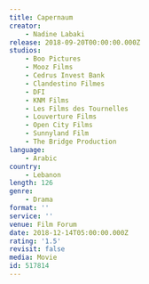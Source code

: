 ```yaml
---
title: Capernaum
creator:
    - Nadine Labaki
release: 2018-09-20T00:00:00.000Z
studios:
    - Boo Pictures
    - Mooz Films
    - Cedrus Invest Bank
    - Clandestino Filmes
    - DFI
    - KNM Films
    - Les Films des Tournelles
    - Louverture Films
    - Open City Films
    - Sunnyland Film
    - The Bridge Production
language:
    - Arabic
country:
    - Lebanon
length: 126
genre:
    - Drama
format: ''
service: ''
venue: Film Forum
date: 2018-12-14T05:00:00.000Z
rating: '1.5'
revisit: false
media: Movie
id: 517814
---
```



